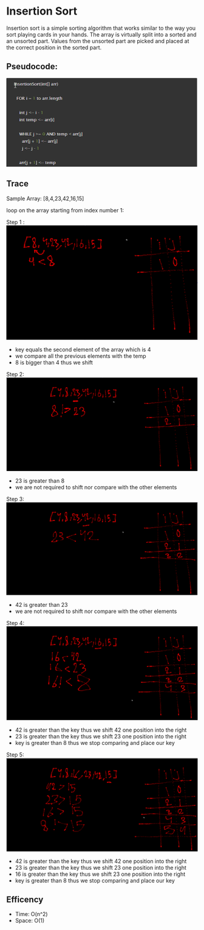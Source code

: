 # Insertion Sort
Insertion sort is a simple sorting algorithm that works similar to the way you sort playing cards in your hands. The array is virtually split into a sorted and an unsorted part. Values from the unsorted part are picked and placed at the correct position in the sorted part.
## Pseudocode:
![alt text](CodeChallenge26psuedo.png)

## Trace
Sample Array: [8,4,23,42,16,15]

loop on the array starting from index number 1:

Step 1 :
![alt text](trace1.png)
- key equals the second element of the array which is 4 
- we compare all the previous elements with the temp 
- 8 is bigger than 4 thus we shift

Step 2:
![alt text](trace2.png)
- 23 is greater than 8 
- we are not required to shift nor compare with the other elements

Step 3:
![alt text](trace3.png)
- 42 is greater than 23
- we are not required to shift nor compare with the other elements

Step 4: 
![alt text](trace4.png)
- 42 is greater than the key thus we shift 42 one position into the right
- 23 is greater than the key thus we shift 23 one position into the right
- key is greater than 8 thus we stop comparing and place our key 

Step 5:
![alt text](trace5.png)
- 42 is greater than the key thus we shift 42 one position into the right
- 23 is greater than the key thus we shift 23 one position into the right
- 16 is greater than the key thus we shift 23 one position into the right
- key is greater than 8 thus we stop comparing and place our key


## Efficency
- Time: O(n^2)
- Space: O(1)